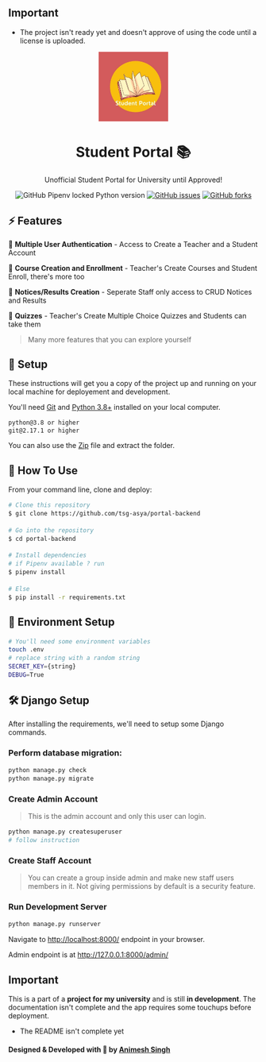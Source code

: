 ## Important

- The project isn't ready yet and doesn't approve of using the code until a license is uploaded.

<p align="center"><img src="logo.jpg" height="140" alt="logo"/></p>
<h1 align="center">Student Portal 📚</h1>
<p align="center">Unofficial Student Portal for University until Approved!</p>
<p align="center">
<img alt="GitHub Pipenv locked Python version" src="https://img.shields.io/github/pipenv/locked/python-version/AnimeshRy/gymrocket">
<a href="https://img.shields.io/github/issues/tsg-asya/portal-backend"><img alt="GitHub issues" src="https://img.shields.io/github/issues/tsg-asya/portal-backend"></a>
<a href="https://img.shields.io/github/issues/tsg-asya/portal-backend/network"><img alt="GitHub forks" src="https://img.shields.io/github/forks/tsg-asya/portal-backend"></a>

## ⚡ Features

🎯 **Multiple User Authentication** - Access to Create a Teacher and a Student Account

🎯 **Course Creation and Enrollment** - Teacher's Create Courses and Student Enroll, there's more too

🎯 **Notices/Results Creation** - Seperate Staff only access to CRUD Notices and Results

🎯 **Quizzes** - Teacher's Create Multiple Choice Quizzes and Students can take them

> Many more features that you can explore yourself

## 🚀 Setup

These instructions will get you a copy of the project up and running on your local machine for deployement and development.

You'll need [Git](https://git-scm.com) and [Python 3.8+](https://www.python.org/downloads/) installed on your local computer.

```
python@3.8 or higher
git@2.17.1 or higher
```

You can also use the [Zip](https://github.com/tsg-asya/portal-backend/archive/refs/heads/main.zip) file and extract the folder.

## 🔧 How To Use

From your command line, clone and deploy:

```bash
# Clone this repository
$ git clone https://github.com/tsg-asya/portal-backend

# Go into the repository
$ cd portal-backend

# Install dependencies
# if Pipenv available ? run
$ pipenv install

# Else
$ pip install -r requirements.txt

```

## 📨 Environment Setup

```bash
# You'll need some environment variables
touch .env
# replace string with a random string
SECRET_KEY={string}
DEBUG=True
```

## 🛠️ Django Setup

After installing the requirements, we'll need to setup some Django commands.

### Perform database migration:

```bash
python manage.py check
python manage.py migrate
```

### Create Admin Account

> This is the admin account and only this user can login.

```bash
python manage.py createsuperuser
# follow instruction
```

### Create Staff Account

> You can create a group inside admin and make new staff users members in it. Not giving permissions by default is a security feature.

### Run Development Server

```bash
python manage.py runserver
```

Navigate to [http://localhost:8000/](http://localhost:8000/) endpoint in your browser.

Admin endpoint is at http://127.0.0.1:8000/admin/

## Important

This is a part of a **project for my university** and is still **in development**. The documentation isn't complete and the app requires some touchups before deployment.

- The README isn't complete yet

#### Designed & Developed with 💙 by [Animesh Singh](https://www.github.com/AnimeshRy)
